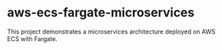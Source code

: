 # aws-ecs-fargate-microservices
This project demonstrates a microservices architecture deployed on AWS ECS with Fargate.
